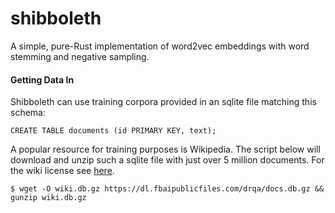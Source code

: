 # shibboleth
A simple, pure-Rust implementation of word2vec embeddings with word stemming and negative sampling.

#### Getting Data In
Shibboleth can use training corpora provided in an sqlite file matching this schema:
```
CREATE TABLE documents (id PRIMARY KEY, text);
```
A popular resource for training purposes is Wikipedia. The script below will download and unzip such a sqlite file with just over 5 million documents. For the wiki license see [here](https://en.wikipedia.org/wiki/Wikipedia:Reusing_Wikipedia_content).
```
$ wget -O wiki.db.gz https://dl.fbaipublicfiles.com/drqa/docs.db.gz && gunzip wiki.db.gz
```
